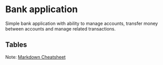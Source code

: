 # Bank application
Simple bank application with ability to manage accounts, transfer money between accounts and manage related transactions.

## Tables

Note: [Markdown Cheatsheet](https://github.com/adam-p/markdown-here/wiki/Markdown-Cheatsheet)
